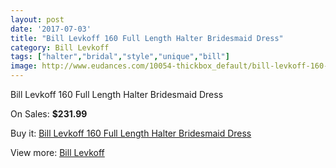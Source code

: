 ```yaml
---
layout: post
date: '2017-07-03'
title: "Bill Levkoff 160 Full Length Halter Bridesmaid Dress"
category: Bill Levkoff
tags: ["halter","bridal","style","unique","bill"]
image: http://www.eudances.com/10054-thickbox_default/bill-levkoff-160-full-length-halter-bridesmaid-dress.jpg
---
```

Bill Levkoff 160 Full Length Halter Bridesmaid Dress

On Sales: **$231.99**
<a href="https://www.eudances.com/en/bill-levkoff/3302-bill-levkoff-160-full-length-halter-bridesmaid-dress.html"><amp-img layout="responsive" width="600" height="600" src="//www.eudances.com/10054-thickbox_default/bill-levkoff-160-full-length-halter-bridesmaid-dress.jpg" alt="Bill Levkoff 160 Full Length Halter Bridesmaid Dress 0" /></a>
<a href="https://www.eudances.com/en/bill-levkoff/3302-bill-levkoff-160-full-length-halter-bridesmaid-dress.html"><amp-img layout="responsive" width="600" height="600" src="//www.eudances.com/10057-thickbox_default/bill-levkoff-160-full-length-halter-bridesmaid-dress.jpg" alt="Bill Levkoff 160 Full Length Halter Bridesmaid Dress 1" /></a>
<a href="https://www.eudances.com/en/bill-levkoff/3302-bill-levkoff-160-full-length-halter-bridesmaid-dress.html"><amp-img layout="responsive" width="600" height="600" src="//www.eudances.com/10056-thickbox_default/bill-levkoff-160-full-length-halter-bridesmaid-dress.jpg" alt="Bill Levkoff 160 Full Length Halter Bridesmaid Dress 2" /></a>
<a href="https://www.eudances.com/en/bill-levkoff/3302-bill-levkoff-160-full-length-halter-bridesmaid-dress.html"><amp-img layout="responsive" width="600" height="600" src="//www.eudances.com/10055-thickbox_default/bill-levkoff-160-full-length-halter-bridesmaid-dress.jpg" alt="Bill Levkoff 160 Full Length Halter Bridesmaid Dress 3" /></a>

Buy it: [Bill Levkoff 160 Full Length Halter Bridesmaid Dress](https://www.eudances.com/en/bill-levkoff/3302-bill-levkoff-160-full-length-halter-bridesmaid-dress.html "Bill Levkoff 160 Full Length Halter Bridesmaid Dress")

View more: [Bill Levkoff](https://www.eudances.com/en/57-bill-levkoff "Bill Levkoff")
